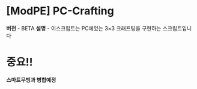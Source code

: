 # [ModPE] PC-Crafting

**버전** - BETA
**설명** - 이스크립트는 PC에있는 3×3 크래프팅을 구현하는 스크립트입니다

# 중요!!

**스마트무빙과 병합예정**
